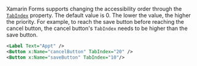 Xamarin Forms supports changing the accessibility order through the [`TabIndex`](https://docs.microsoft.com/en-us/dotnet/api/xamarin.forms.visualelement.tabindex?view=xamarin-forms) property. The default value is 0. The lower the value, the higher the priority. For example, to reach the save button before reaching the cancel button, the cancel button's `TabIndex` needs to be higher than the save button.

```xml
<Label Text="Appt" />
<Button x:Name="cancelButton" TabIndex="20" />
<Button x:Name="saveButton" TabIndex="10"/>
```

